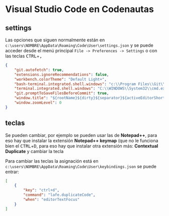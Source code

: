 # Visual Studio Code en Codenautas

## settings

Las opciones que siguen normalmente están en `c:\users\NOMBRE\AppData\Roaming\Code\User\settings.json` y se puede acceder desde el menú principal `File -> Preferences -> Settings` o con las teclas <kbd>CTRL</kbd>+<kbd>,</kbd>

```json
{
    "git.autofetch": true,
    "extensions.ignoreRecommendations": false,
    "workbench.colorTheme": "Default Light+",
    "bash-terminal.integrated.shell.windows": "c:\\Program Files\\Git\\bin\\bash.exe",
    "terminal.integrated.shell.windows": "C:\\WINDOWS\\System32\\cmd.exe",
    "git.promptToSaveFilesBeforeCommit": true,
    "window.title": "${rootName}${dirty}${separator}${activeEditorShort}",
    "window.zoomLevel": 0
}
```

## teclas

Se pueden cambiar, por ejemplo se pueden usar las de **Notepad++**, para eso hay que instalar la extensión **Notepad++ keymap** (que no le funciona bien el <kbd>CTRL</kbd>+<kbd>D</kbd>, para eso hay que instalar otra extensión más: **Contextual Duplicate** y cambiar la tecla

Para cambiar las teclas la asignación está en `c:\users\NOMBRE\AppData\Roaming\Code\User\keybindings.json` se puede entrar: 

```json
[
    {
        "key": "ctrl+d",
        "command": "lafe.duplicateCode",
        "when": "editorTextFocus"
    }
]
```
